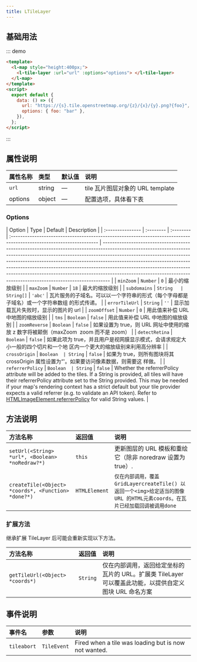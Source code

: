 ```yaml
---
title: LTileLayer
---
```


## 基础用法

::: demo

```html
<template>
  <l-map style="height:400px;">
    <l-tile-layer :url="url" :options="options"> </l-tile-layer>
  </l-map>
</template>
<script>
  export default {
    data: () => ({
      url: "https://{s}.tile.openstreetmap.org/{z}/{x}/{y}.png?{foo}",
      options: { foo: "bar" },
    }),
  };
</script>
```

:::

## 属性说明

| 属性名称 | 类型   | 默认值 | 说明                             |
| :------- | :----- | :----- | :------------------------------- |
| `url`    | string | —      | tile 瓦片图层对象的 URL template |
| options  | object | —      | 配置选项，具体看下表             |

### Options

| Option           | Type      | Default   | Description                                                                                                          |
| :--------------- | :-------- | :-------- | :------------------------------------------------------------------------------------------------------------------- | --------------------------------------------------------------------------------------------------------------------------------------------------------------------------------------------------------------------------------------------------------------------------------------------------------------------------------------------------------------------------------------------------------------------------------------------------------------------------------------- |
| `minZoom`        | `Number`  | `0`       | 最小的缩放级别                                                                                                       |
| `maxZoom`        | `Number`  | `18`      | 最大的缩放级别                                                                                                       |
| `subdomains`     | `String   | String[]` | `'abc'`                                                                                                              | 瓦片服务的子域名。可以以一个字符串的形式（每个字母都是子域名）或一个字符串数组 的形式传递。                                                                                                                                                                                                                                                                                                                                                                                             |
| `errorTileUrl`   | `String`  | `''`      | 显示加载瓦片失败时，显示的图片的 url                                                                                 |
| `zoomOffset`     | `Number`  | `0`       | 用此值来补偿 URL 中地图的缩放级别                                                                                    |
| `tms`            | `Boolean` | `false`   | 用此值来补偿 URL 中地图的缩放级别                                                                                    |
| `zoomReverse`    | `Boolean` | `false`   | 如果设置为 true，则 URL 网址中使用的缩放 z 数字将被颠倒（maxZoom ­ zoom 而不是 zoom）                                |
| `detectRetina`   | `Boolean` | `false`   | 如果此项为 true，并且用户是视网膜显示模式，会请求规定大小一般的四个切片和一个地 区内一个更大的缩放级别来利用高分辨率 |
| `crossOrigin`    | `Boolean  | String`   | `false`                                                                                                              | 如果为 true，则所有图块将其 crossOrigin 属性设置为“'。如果要访问像素数据，则需要这 样做。                                                                                                                                                                                                                                                                                                                                                                                               |
| `referrerPolicy` | `Boolean  | String`   | `false`                                                                                                              | Whether the referrerPolicy attribute will be added to the tiles. If a String is provided, all tiles will have their referrerPolicy attribute set to the String provided. This may be needed if your map's rendering context has a strict default but your tile provider expects a valid referrer (e.g. to validate an API token). Refer to [HTMLImageElement.referrerPolicy](https://developer.mozilla.org/en-US/docs/Web/API/HTMLImageElement/referrerPolicy) for valid String values. |

## 方法说明

| 方法名称                                            | 返回值        | 说明                                                                                                                      |
| :-------------------------------------------------- | :------------ | :------------------------------------------------------------------------------------------------------------------------ |
| `setUrl(<String> *url*, <Boolean> *noRedraw?*)`     | `this`        | 更新图层的 URL 模板和重绘它（除非 noredraw 设置为 true）.                                                                 |
| `createTile(<Object> *coords*, <Function> *done?*)` | `HTMLElement` | `仅在内部调用，覆盖GridLayercreateTile() 以返回一个<img>给定适当的图像URL 的HTML元素coords。在瓦片已经加载回调被调用done` |

### 扩展方法

继承扩展 TileLayer 后可能会重新实现以下方法。

| 方法名称                        | 返回值   | 说明                                                                                                   |
| :------------------------------ | :------- | :----------------------------------------------------------------------------------------------------- |
| `getTileUrl(<Object> *coords*)` | `String` | 仅在内部调用，返回给定坐标的瓦片的 URL。扩展类 TileLayer 可以覆盖此功能，以提供自定义图块 URL 命名方案 |

## 事件说明

| 事件名      | 参数        | 说明                                                 |
| :---------- | :---------- | :--------------------------------------------------- |
| `tileabort` | `TileEvent` | Fired when a tile was loading but is now not wanted. |
